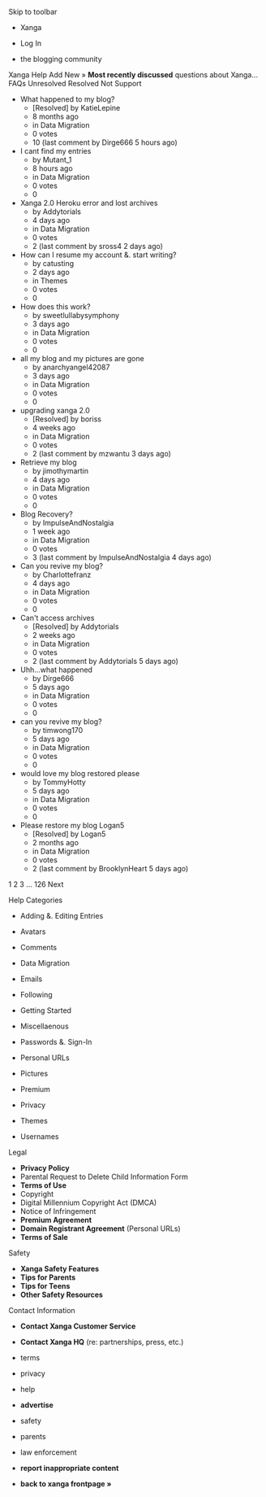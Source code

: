 Skip to toolbar

*   Xanga

*   Log In

*   the blogging community

Xanga Help Add New » **Most recently discussed** questions about Xanga… FAQs Unresolved Resolved Not Support

*   What happened to my blog?
    *   \[Resolved\] by KatieLepine
    *   8 months ago
    *   in Data Migration
    *   0 votes
    *   10 (last comment by Dirge666 5 hours ago)
*   I cant find my entries
    *   by Mutant\_1
    *   8 hours ago
    *   in Data Migration
    *   0 votes
    *   0
*   Xanga 2.0 Heroku error and lost archives
    *   by Addytorials
    *   4 days ago
    *   in Data Migration
    *   0 votes
    *   2 (last comment by sross4 2 days ago)
*   How can I resume my account &. start writing?
    *   by catusting
    *   2 days ago
    *   in Themes
    *   0 votes
    *   0
*   How does this work?
    *   by sweetlullabysymphony
    *   3 days ago
    *   in Data Migration
    *   0 votes
    *   0
*   all my blog and my pictures are gone
    *   by anarchyangel42087
    *   3 days ago
    *   in Data Migration
    *   0 votes
    *   0
*   upgrading xanga 2.0
    *   \[Resolved\] by boriss
    *   4 weeks ago
    *   in Data Migration
    *   0 votes
    *   2 (last comment by mzwantu 3 days ago)
*   Retrieve my blog
    *   by jimothymartin
    *   4 days ago
    *   in Data Migration
    *   0 votes
    *   0
*   Blog Recovery?
    *   by ImpulseAndNostalgia
    *   1 week ago
    *   in Data Migration
    *   0 votes
    *   3 (last comment by ImpulseAndNostalgia 4 days ago)
*   Can you revive my blog?
    *   by Charlottefranz
    *   4 days ago
    *   in Data Migration
    *   0 votes
    *   0
*   Can't access archives
    *   \[Resolved\] by Addytorials
    *   2 weeks ago
    *   in Data Migration
    *   0 votes
    *   2 (last comment by Addytorials 5 days ago)
*   Uhh...what happened
    *   by Dirge666
    *   5 days ago
    *   in Data Migration
    *   0 votes
    *   0
*   can you revive my blog?
    *   by timwong170
    *   5 days ago
    *   in Data Migration
    *   0 votes
    *   0
*   would love my blog restored please
    *   by TommyHotty
    *   5 days ago
    *   in Data Migration
    *   0 votes
    *   0
*   Please restore my blog Logan5
    *   \[Resolved\] by Logan5
    *   2 months ago
    *   in Data Migration
    *   0 votes
    *   2 (last comment by BrooklynHeart 5 days ago)

1 2 3 ... 126 Next

Help Categories

*   Adding &. Editing Entries
*   Avatars
*   Comments
*   Data Migration
*   Emails
*   Following
*   Getting Started
*   Miscellaenous

*   Passwords &. Sign-In
*   Personal URLs
*   Pictures
*   Premium
*   Privacy
*   Themes
*   Usernames

Legal

*   **Privacy Policy**
*   Parental Request to Delete Child Information Form
*   **Terms of Use**
*   Copyright
*   Digital Millennium Copyright Act (DMCA)
*   Notice of Infringement
*   **Premium Agreement**
*   **Domain Registrant Agreement** (Personal URLs)
*   **Terms of Sale**

Safety

*   **Xanga Safety Features**
*   **Tips for Parents**
*   **Tips for Teens**
*   **Other Safety Resources**

Contact Information

*   **Contact Xanga Customer Service**
*   **Contact Xanga HQ** (re: partnerships, press, etc.)

*   terms
*   privacy
*   help
*   **advertise**

*   safety
*   parents
*   law enforcement
*   **report inappropriate content**

*   **back to xanga frontpage »**